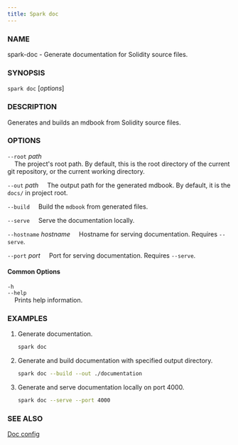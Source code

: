```yaml
---
title: Spark doc
---
```


### NAME

spark-doc - Generate documentation for Solidity source files.

### SYNOPSIS

`spark doc` [*options*]

### DESCRIPTION

Generates and builds an mdbook from Solidity source files.

### OPTIONS

`--root` _path_  
&nbsp;&nbsp;&nbsp;&nbsp;The project's root path. By default, this is the root directory of the current git repository, or the current working directory.

`--out` _path_
&nbsp;&nbsp;&nbsp;&nbsp;The output path for the generated mdbook. By default, it is the `docs/` in project root.

`--build`
&nbsp;&nbsp;&nbsp;&nbsp;Build the `mdbook` from generated files.

`--serve`
&nbsp;&nbsp;&nbsp;&nbsp;Serve the documentation locally.

`--hostname` _hostname_
&nbsp;&nbsp;&nbsp;&nbsp;Hostname for serving documentation. Requires `--serve`.

`--port` _port_
&nbsp;&nbsp;&nbsp;&nbsp;Port for serving documentation. Requires `--serve`.

#### Common Options

`-h`  
`--help`  
&nbsp;&nbsp;&nbsp;&nbsp;Prints help information.

### EXAMPLES

1. Generate documentation.
   ```sh
   spark doc
   ```
2. Generate and build documentation with specified output directory.
   ```sh
   spark doc --build --out ./documentation
   ```
3. Generate and serve documentation locally on port 4000.
   ```sh
   spark doc --serve --port 4000
   ```

### SEE ALSO

[Doc config](../config/doc-generator)
